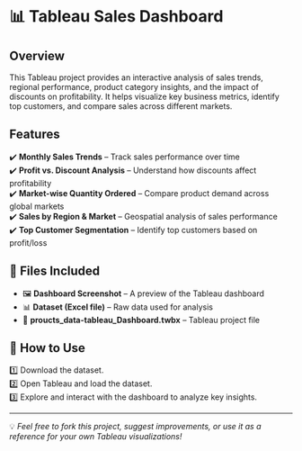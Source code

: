 # 📊 Tableau Sales Dashboard

## Overview  
This Tableau project provides an interactive analysis of sales trends, regional performance, product category insights, and the impact of discounts on profitability. It helps visualize key business metrics, identify top customers, and compare sales across different markets.  

## Features  
✔️ **Monthly Sales Trends** – Track sales performance over time  
✔️ **Profit vs. Discount Analysis** – Understand how discounts affect profitability  
✔️ **Market-wise Quantity Ordered** – Compare product demand across global markets  
✔️ **Sales by Region & Market** – Geospatial analysis of sales performance  
✔️ **Top Customer Segmentation** – Identify top customers based on profit/loss  

## 📂 Files Included  
- 🖼 **Dashboard Screenshot** – A preview of the Tableau dashboard  
- 📊 **Dataset (Excel file)** – Raw data used for analysis
- 📂 **proucts_data-tableau_Dashboard.twbx** – Tableau project file 

## 🚀 How to Use  
1️⃣ Download the dataset.  
2️⃣ Open Tableau and load the dataset.  
3️⃣ Explore and interact with the dashboard to analyze key insights.  

---

💡 *Feel free to fork this project, suggest improvements, or use it as a reference for your own Tableau visualizations!*  
